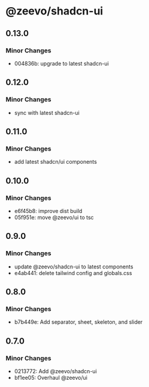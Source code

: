 # @zeevo/shadcn-ui

## 0.13.0

### Minor Changes

- 004836b: upgrade to latest shadcn-ui

## 0.12.0

### Minor Changes

- sync with latest shadcn-ui

## 0.11.0

### Minor Changes

- add latest shadcn/ui components

## 0.10.0

### Minor Changes

- e6f45b8: improve dist build
- 05f951e: move @zeevo/ui to tsc

## 0.9.0

### Minor Changes

- update @zeevo/shadcn-ui to latest components
- e4ab441: delete tailwind config and globals.css

## 0.8.0

### Minor Changes

- b7b449e: Add separator, sheet, skeleton, and slider

## 0.7.0

### Minor Changes

- 0213772: Add @zeevo/shadcn-ui
- bf1ee05: Overhaul @zeevo/ui

